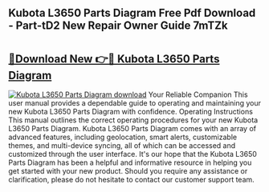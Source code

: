 ## Kubota L3650 Parts Diagram Free Pdf Download - Part-tD2 New Repair Owner Guide 7mTZk

# <h2><a href="http://dfqnt4.blite.top/?on=Kubota+L3650+Parts+Diagram">🔗Download New 👉🔴 Kubota L3650 Parts Diagram</a></h2>

[![Kubota L3650 Parts Diagram download](https://i.imgur.com/lujVjoI.png)](http://dfqnt4.blite.top/?on=Kubota+L3650+Parts+Diagram)
Your Reliable Companion This user manual provides a dependable guide to operating and maintaining your new Kubota L3650 Parts Diagram with confidence. Operating Instructions This manual outlines the correct operating procedures for your new Kubota L3650 Parts Diagram. Kubota L3650 Parts Diagram comes with an array of advanced features, including geolocation, smart alerts, customizable themes, and multi-device syncing, all of which can be accessed and customized through the user interface. It's our hope that the Kubota L3650 Parts Diagram has been a helpful and informative resource in helping you get started with your new product. Should you require any assistance or clarification, please do not hesitate to contact our customer support team.

